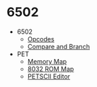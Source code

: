 # 6502

* 6502
  * [Opcodes](http://www.6502.org/tutorials/6502opcodes.html)
  * [Compare and Branch](http://www.6502.org/tutorials/compare_beyond.html)
* PET
  * [Memory Map](https://www.commodore.ca/manuals/pdfs/commodore_pet_memory_map.pdf)
  * [8032 ROM Map](https://www.zimmers.net/anonftp/pub/cbm/maps/PET8032rom-map.txt)
  * [PETSCII Editor](https://lvllvl.c64online.com/)
